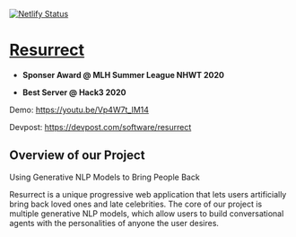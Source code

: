 [![Netlify Status](https://api.netlify.com/api/v1/badges/78c7170a-a46e-4d95-a153-5bd4bc0a0afd/deploy-status)](https://app.netlify.com/sites/resurrect/deploys)

# [Resurrect](https://resurrect.space/)

- **Sponser Award @ MLH Summer League NHWT 2020**

- **Best Server @ Hack3 2020**

Demo: https://youtu.be/Vp4W7t_lM14

Devpost: https://devpost.com/software/resurrect

## Overview of our Project
Using Generative NLP Models to Bring People Back

Resurrect is a unique progressive web application that lets users artificially bring back loved ones and late celebrities. The core of our project is multiple generative NLP models, which allow users to build conversational agents with the personalities of anyone the user desires. 

